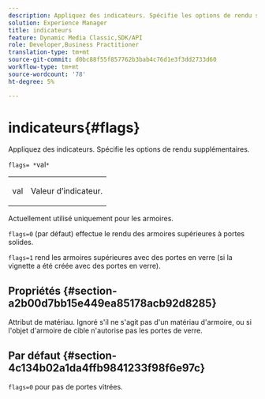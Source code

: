 ```yaml
---
description: Appliquez des indicateurs. Spécifie les options de rendu supplémentaires.
solution: Experience Manager
title: indicateurs
feature: Dynamic Media Classic,SDK/API
role: Developer,Business Practitioner
translation-type: tm+mt
source-git-commit: d0bc88f55f857762b3bab4c76d1e3f3dd2733d60
workflow-type: tm+mt
source-wordcount: '78'
ht-degree: 5%

---
```



# indicateurs{#flags}

Appliquez des indicateurs. Spécifie les options de rendu supplémentaires.

`flags= *`val`*`

<table id="simpletable_00B21BD9E47E4D2FB0042CB507431916"> 
 <tr class="strow"> 
  <td class="stentry"> <p><span class="varname"> val</span> </p> </td> 
  <td class="stentry"> <p>Valeur d’indicateur. </p></td> 
 </tr> 
</table>

Actuellement utilisé uniquement pour les armoires.

`flags=0` (par défaut) effectue le rendu des armoires supérieures à portes solides.

`flags=1` rend les armoires supérieures avec des portes en verre (si la vignette a été créée avec des portes en verre).

## Propriétés {#section-a2b00d7bb15e449ea85178acb92d8285}

Attribut de matériau. Ignoré s&#39;il ne s&#39;agit pas d&#39;un matériau d&#39;armoire, ou si l&#39;objet d&#39;armoire de cible n&#39;autorise pas les portes de verre.

## Par défaut {#section-4c134b02a1da4ffb9841233f98f6e97c}

`flags=0` pour pas de portes vitrées.
